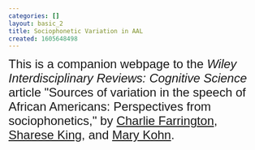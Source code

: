```yaml
---
categories: []
layout: basic_2
title: Sociophonetic Variation in AAL
created: 1605648498
---
```

<p><span style="font-size:24px;"><span style="font-family:Trebuchet MS,Helvetica,sans-serif;">This is a companion webpage to the <em>Wiley Interdisciplinary Reviews: Cognitive Science </em>article "Sources of variation in the speech of African Americans: Perspectives from sociophonetics," by <a href="https://charliefarrington.com/" target="_blank">Charlie Farrington</a>, <a href="https://www.drshareseking.com/" target="_blank">Sharese King</a>, and <a href="https://maryekohn.com/" target="_blank">Mary Kohn</a>.</span></span></p><p>&nbsp;</p>
